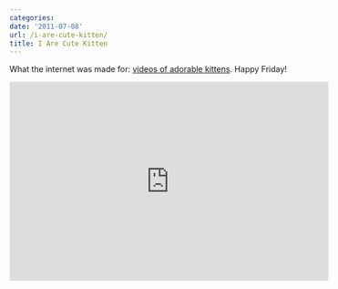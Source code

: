 ```yaml
---
categories:
date: '2011-07-08'
url: /i-are-cute-kitten/
title: I Are Cute Kitten
---
```


What the internet was made for: <a href="https://www.youtube.com/watch?v=_ZSbC09qgLI">videos of adorable kittens</a>. Happy Friday!

<div class="fluid-vids"><iframe class="alignc" width="560" height="349" src="https://www.youtube.com/embed/_ZSbC09qgLI?rel=0" frameborder="0" allowfullscreen></iframe></div>